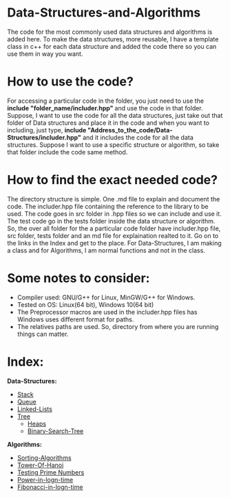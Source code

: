 # Data-Structures-and-Algorithms
The code for the most commonly used data structures and algorithms is added here. 
To make the data structures, more reusable, I have a template class in c++ for each data structure and added the code there so you can use them in way you want.

# How to use the code?
For accessing a particular code in the folder, you just need to use the <b> include "folder_name/includer.hpp" </b> and use the code in that folder.  
Suppose, I want to use the code for all the data structures, just take out that folder of Data structures and place it in the code and when you want to including, just type, <b> include "Address_to_the_code/Data-Structures/includer.hpp"</b> and it includes the code for all the data structures. 
Suppose I want to use a specific structure or algorithm, so take that folder include the code same method.

# How to find the exact needed code?
The directory structure is simple. 
One .md file to explain and document the code. 
The includer.hpp file containing the reference to the library to be used. 
The code goes in src folder in .hpp files so we can include and use it. 
The test code go in the tests folder inside the data structure or algorithm. 
So, the over all folder for the a particular code folder have includer.hpp file, src folder, tests folder and an md file for explaination realted to it. 
Go on to the links in the Index and get to the place. 
For Data-Structures, I am making a class and for Algorithms, I am normal functions and not in the class.   

# Some notes to consider:
* Compiler used: GNU/G++ for Linux, MinGW/G++ for Windows.
* Tested on OS: Linux(64 bit), Windows 10(64 bit)
* The Preprocessor macros are used in the includer.hpp files has Windows uses different format for paths. 
* The relatives paths are used. So, directory from where you are running things can matter. 

# Index:
<b> Data-Structures:</b>
* [Stack](https://github.com/HetDaftary/Data-Structures-and-Algorithms/tree/main/Data-Structures/Stack) 
* [Queue](https://github.com/HetDaftary/Data-Structures-and-Algorithms/tree/main/Data-Structures/Queue)
* [Linked-Lists](https://github.com/HetDaftary/Data-Structures-and-Algorithms/tree/main/Data-Structures/Linked-Lists)
* [Tree](https://github.com/HetDaftary/Data-Structures-and-Algorithms/tree/main/Data-Structures/Tree)
  * [Heaps](https://github.com/HetDaftary/Data-Structures-and-Algorithms/tree/main/Data-Structures/Tree/Heaps)
  * [Binary-Search-Tree](https://github.com/HetDaftary/Data-Structures-and-Algorithms/tree/main/Data-Structures/Tree/Binary-Search-Tree)

<b> Algorithms:</b>
* [Sorting-Algorithms](https://github.com/HetDaftary/Data-Structures-and-Algorithms/tree/main/Algorithms/Sorting-Algorithms)
* [Tower-Of-Hanoi](https://github.com/HetDaftary/Data-Structures-and-Algorithms/tree/main/Algorithms/Tower-Of-Hanoi)
* [Testing Prime Numbers](https://github.com/HetDaftary/Data-Structures-and-Algorithms/tree/main/Algorithms/Prime-Number-Test)
* [Power-in-logn-time](https://github.com/HetDaftary/Data-Structures-and-Algorithms/tree/main/Algorithms/Power-in-LogN)
* [Fibonacci-in-logn-time](https://github.com/HetDaftary/Data-Structures-and-Algorithms/tree/main/Algorithms/Fibonacci-In-Logn)
